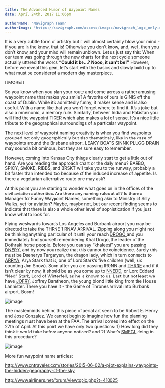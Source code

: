 ```yaml
---
title: The Advanced Humor of Waypoint Names
date: April 24th, 2017 11:06pm

authorName: "Navigraph Team"
authorImage: "https://navigraph.com/assets/images/navigraph_logo_only.svg"
---
```


It is a very subtle form of artistry but it will almost certainly blow your mind - if you are in the know, that is! Otherwise you don’t know, and, well, then you don’t know, and your mind will remain unblown. Let us just say this: When our team was going through the new charts for the next cycle someone actually uttered the words **“Could it be…? Nooo, it can’t be!”** However, before we reveal this gem, let’s start with the basics and slowly build up to what must be considered a modern day masterpiece.

\[\[MORE\]\]

So you know when you plan your route and come across a rather amusing waypoint name that makes you smile? A favorite of ours is GINIS off the coast of Dublin. While it’s admittedly funny, it makes sense and is also useful. With a name like that you won’t forget where to find it. It’s a joke but also a mnemonic, a memory rule. Similarly, between India and Pakistan you will find the waypoint TIGER which also makes a lot of sense. It’s a nice little tribute to the geographical surroundings of a particular waypoint.

The next level of waypoint naming creativity is when you find waypoints grouped not only geographically but also thematically, like in the case of waypoints around the Brisbane airport. LEAKY BOATS SINNK PLUGG DRAIN may sound a bit ominous, but they are sure easy to remember.

However, coming into Kansas City things clearly start to get a little out of hand. Are you reading the approach chart or the daily menu? BARBQ, SPICY, SMOKE, RIBBS, and BRSKT will take you to the runway, probably a bit faster than intended too because of the induced increase of appetite. Is there a vegetarian alternative route one may ask?

At this point you are starting to wonder what goes on in the offices of the civil aviation authorities. Are there any naming rules at all? Is there a Manager for Funny Waypoint Names, something akin to Ministry of Silly Walks, yet for aviation? Maybe, maybe not, but our recent finding seems to indicate that there is also a whole other level of sophistication if you just know what to look for.

Flying westwards towards Los Angeles and Burbank airport you may be directed to take the THRNE 1 RNAV ARRIVAL. Zipping along you might not be thinking anything particular of it until your reach [DROGO ](http://gameofthrones.wikia.com/wiki/Drogo)and you immediately find yourself remembering Khal Drogo, the leader of the Dothraki horse people. Before you can say “khaleesi” you are passing [DNERY](http://gameofthrones.wikia.com/wiki/Daenerys_Targaryen), and by now you realize that this cannot be coincidence. Surely this must be Daenerys Targaryen, the dragon lady, which in turn connects to [ARRYA](http://gameofthrones.wikia.com/wiki/Arya_Stark), Arya Stark that is, one of Lord Stark’s five children (well, six counting Jon Snow). Soon after you are passing IRONN and [THRNE](http://gameofthrones.wikia.com/wiki/Iron_Throne) and if it isn’t clear by now, it should be as you come up to [NNEDD](http://gameofthrones.wikia.com/wiki/Eddard_Stark), or Lord Eddard “Ned” Stark, Lord of Winterfell, as he is known to us. Last but not least we have [JOFRY](http://gameofthrones.wikia.com/wiki/Joffrey), Joffrey Baratheon, the young blond little king from the House Lannister. There you have it - the Game of Thrones arrival into Burbank airport. Boom!

![image](/media/159951226486_0.png)

The masterminds behind this piece of aerial art seem to be Robert E. Henry and Jose Gonzalez. We cannot begin to imagine how fun the planning meetings must have been at the FAA. The arrival comes into effect on the 27th of April. At this point we have only two questions: 1) How long did they think it would take before anyone noticed? and 2) What’s [SMEGL](https://en.wikipedia.org/wiki/Gollum) doing in this procedure?

![image](/media/159951226486_1.png)

  
More fun waypoint name articles:

<http://www.cntraveler.com/stories/2015-06-02/a-pilot-explains-waypoints-the-hidden-geography-of-the-sky>

<http://www.airliners.net/forum/viewtopic.php?t=410025>